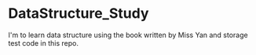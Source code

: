 # DataStructure_Study
I'm to learn data structure using the book written by Miss Yan and storage test code in this repo. 
